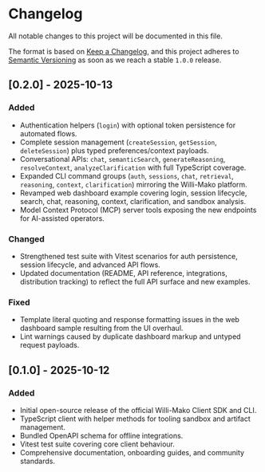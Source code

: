 # Changelog

All notable changes to this project will be documented in this file.

The format is based on [Keep a Changelog](https://keepachangelog.com/en/1.0.0/), and this project adheres to [Semantic Versioning](https://semver.org/spec/v2.0.0.html) as soon as we reach a stable `1.0.0` release.

## [0.2.0] - 2025-10-13

### Added
- Authentication helpers (`login`) with optional token persistence for automated flows.
- Complete session management (`createSession`, `getSession`, `deleteSession`) plus typed preferences/context payloads.
- Conversational APIs: `chat`, `semanticSearch`, `generateReasoning`, `resolveContext`, `analyzeClarification` with full TypeScript coverage.
- Expanded CLI command groups (`auth`, `sessions`, `chat`, `retrieval`, `reasoning`, `context`, `clarification`) mirroring the Willi-Mako platform.
- Revamped web dashboard example covering login, session lifecycle, search, chat, reasoning, context, clarification, and sandbox analysis.
- Model Context Protocol (MCP) server tools exposing the new endpoints for AI-assisted operators.

### Changed
- Strengthened test suite with Vitest scenarios for auth persistence, session lifecycle, and advanced API flows.
- Updated documentation (README, API reference, integrations, distribution tracking) to reflect the full API surface and new examples.

### Fixed
- Template literal quoting and response formatting issues in the web dashboard sample resulting from the UI overhaul.
- Lint warnings caused by duplicate dashboard markup and untyped request payloads.

## [0.1.0] - 2025-10-12

### Added
- Initial open-source release of the official Willi-Mako Client SDK and CLI.
- TypeScript client with helper methods for tooling sandbox and artifact management.
- Bundled OpenAPI schema for offline integrations.
- Vitest test suite covering core client behaviour.
- Comprehensive documentation, onboarding guides, and community standards.
